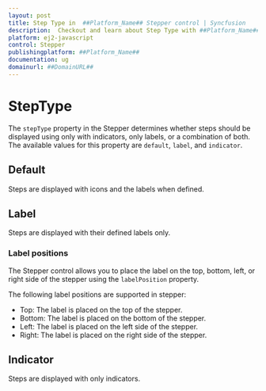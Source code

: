 ```yaml
---
layout: post
title: Step Type in  ##Platform_Name## Stepper control | Syncfusion
description:  Checkout and learn about Step Type with ##Platform_Name## Stepper control of Syncfusion Essential JS 2 and more details.
platform: ej2-javascript
control: Stepper
publishingplatform: ##Platform_Name##
documentation: ug
domainurl: ##DomainURL##
---
```


# StepType

The `stepType` property in the Stepper determines whether steps should be displayed using only with indicators, only labels, or a combination of both. The available values for this property are `default`, `label`, and `indicator`.

## Default

Steps are displayed with icons and the labels when defined.

## Label

Steps are displayed with their defined labels only.


### Label positions

The Stepper control allows you to place the label on the top, bottom, left, or right side of the stepper using the `labelPosition` property.

The following label positions are supported in stepper:

* Top: The label is placed on the top of the stepper.
* Bottom: The label is placed on the bottom of the stepper.
* Left: The label is placed on the left side of the stepper.
* Right: The label is placed on the right side of the stepper.

## Indicator

Steps are displayed with only indicators.